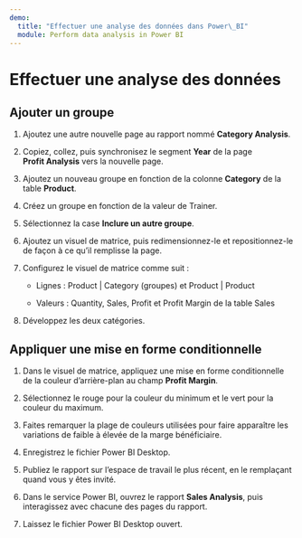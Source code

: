 ```yaml
---
demo:
  title: "Effectuer une analyse des données dans Power\_BI"
  module: Perform data analysis in Power BI
---
```

# Effectuer une analyse des données

## Ajouter un groupe

1. Ajoutez une autre nouvelle page au rapport nommé **Category Analysis**.

1. Copiez, collez, puis synchronisez le segment **Year** de la page **Profit Analysis** vers la nouvelle page.

1. Ajoutez un nouveau groupe en fonction de la colonne **Category** de la table **Product**.

1. Créez un groupe en fonction de la valeur de Trainer.

1. Sélectionnez la case **Inclure un autre groupe**.

1. Ajoutez un visuel de matrice, puis redimensionnez-le et repositionnez-le de façon à ce qu’il remplisse la page.

1. Configurez le visuel de matrice comme suit :

    - Lignes : Product | Category (groupes) et Product | Product

    - Valeurs : Quantity, Sales, Profit et Profit Margin de la table Sales

1. Développez les deux catégories.

## Appliquer une mise en forme conditionnelle

1. Dans le visuel de matrice, appliquez une mise en forme conditionnelle de la couleur d’arrière-plan au champ **Profit Margin**.

1. Sélectionnez le rouge pour la couleur du minimum et le vert pour la couleur du maximum.

1. Faites remarquer la plage de couleurs utilisées pour faire apparaître les variations de faible à élevée de la marge bénéficiaire.

1. Enregistrez le fichier Power BI Desktop.

1. Publiez le rapport sur l’espace de travail le plus récent, en le remplaçant quand vous y êtes invité.

1. Dans le service Power BI, ouvrez le rapport **Sales Analysis**, puis interagissez avec chacune des pages du rapport.

1. Laissez le fichier Power BI Desktop ouvert.
